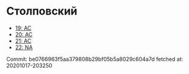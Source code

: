 # Столповский
- [19: AC](19.md)
- [20: AC](20.md)
- [21: AC](21.md)
- [22: NA](22.md)

Commit: be0766963f5aa379808b29bf05b5a8029c604a7d
 fetched at: 20201017-203250
